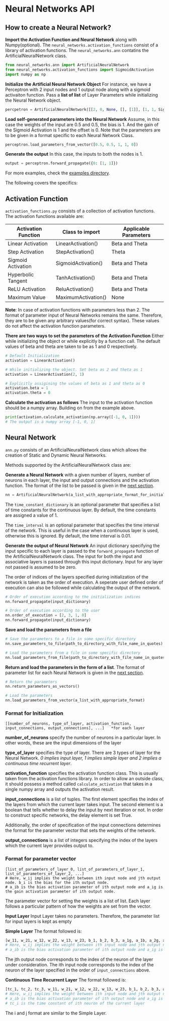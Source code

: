 # Neural Networks API

## How to create a Neural Network?

**Import the Activation Function and Neural Network** along with Numpy(optional). The `neural_networks.activation_functions` consist of a library of activation functions. The `neural_networks.ann` contatins the ArtificialNeuralNetwork class.

```python
from neural_networks.ann import ArtificialNeuralNetwork
from neural_networks.activation_functions import SigmoidActivation
import numpy as np
```

**Initialize the Artificial Neural Network Object** For instance, we have a Perceptron with 2 input nodes and 1 output node along with a sigmoid activaiton function. Pass a **list of list** of Layer Parameters while initializing the Neural Network object.

```python
percpetron = ArtificialNeuralNetwork([[2, 0, None, [], [1]], [1, 1, SigmoidActivation(), [(0, False)], []]])
```

**Load self-generated parameters into the Neural Network** Assume, in this case the weights of the input are 0.5 and 0.5, the bias is 1. And the gain of the Sigmoid Activation is 1 and the offset is 0. Note that the parameters are to be given in a format specific to each Neural Network Class.

```python
perceptron.load_parameters_from_vector([0.5, 0.5, 1, 1, 0])
```

**Generate the output** In this case, the inputs to both the nodes is 1.

```python
output = perceptron.forward_propagate({0: [1, 1]})
```

For more examples, check the [examples directory](./../examples).

The following covers the specifics:

## Activation Function

`activation_functions.py` consists of a collection of activation functions. The activation functions available are:

| Activation Function   | Class to import     | Applicable Parameters |
|-----------------------|---------------------|-----------------------|
| Linear Activation     | LinearActivation()  | Beta and Theta		  |
| Step Activation		| StepActivation()	  | Theta				  |
| Sigmoid Activation	| SigmoidActivation() | Beta and Theta		  |
| Hyperbolic Tangent	| TanhActivation()	  | Beta and Theta		  |
| ReLU Activation		| ReluActivation()	  | Beta and Theta		  |
| Maximum Value			| MaximumActivation() | None				  |

**Note**: In case of activation functions with parameters less than 2. The format of parameter input of Neural Networks remains the same. Therefore, they are to be given any arbitrary values(for correct syntax). These values do not affect the activation function parameters.

**There are two ways to set the parameters of the Activation Function** Either while initializing the object or while explicitly by a function call. The default values of beta and theta are taken to be as 1 and 0 respectively.

```python
# Default Initialization
activation = LinearActivation()

# While initializing the object. Set beta as 2 and theta as 1 
activation = LinearActivation(2, 1)

# Explicitly assigining the values of beta as 1 and theta as 0
activation.beta = 1
activation.theta = 0
```

**Calculate the activation as follows** The input to the activation function should be a numpy array. Building on from the example above.

```python
print(activation.calculate_activation(np.array([-1, 0, 1])))
# The output is a numpy array [-1, 0, 1]
```

## Neural Network

`ann.py` consists of an ArtificialNeuralNetwork class which allows the creation of Static and Dynamic Neural Networks.

Methods supported by the ArtificialNeuralNetwork class are:

**Generate a Neural Network** with a given number of layers, number of neurons in each layer, the input and output connections and the activation function. The format of the list to be passed is given in the [next section](#format-for-initialization).

```python
nn = ArtificialNeuralNetwork(a_list_with_appropriate_format_for_initialization, time_constant_dictionary, time_interval)
```

The `time_constant_dictionary` is an optional parameter that specifies a list of time constants for the continuous layer. By default, the time constants are assigned a value of 1.

The `time_interval` is an optional parameter that specifies the time interval of the network. This is useful in the case when a continuous layer is used, otherwise this is ignored. By default, the time interval is 0.01.

**Generate the output of Neural Network** An input dictionary specifying the input specific to each layer is passed to the `forward_propagate` function of the ArtificialNeuralNetwork class. The input for both the input and associative layers is passed through this input dictionary. Input for any layer not passed is assumed to be zero.

The order of indices of the layers specified during initialization of the network is taken as the order of execution. A seperate user defined order of execution can also be followed while calculating the output of the network.

```python
# Order of execution according to the initialization indices
nn.forward_propagate(input_dictionary)

# Order of execution according to the user
nn.order_of_execution = [2, 3, 1, 0]
nn.forward_propagate(input_dictionary)
```

**Save and load the parameters from a file**

```python
# Save the parameters to a file in some specific directory
nn.save_parameters_to_file(path_to_directory_with_file_name_in_quotes)

# Load the parameters from a file in some specific directory
nn.load_parameters_from_file(path_to_directory_with_file_name_in_quotes)
```

**Return and load the parameters in the form of a list**. The format of parameter list for each Neural Network is given in the [next section](##format-for-parameter-vector).

```python
# Return the parameters
nn.return_parameters_as_vectors()

# Load the parameters
nn.load_parameters_from_vector(a_list_with_appropriate_format)
```

### Format for Initialization

```
[[number_of_neurons, type_of_layer, activation_function, input_connections, output_connections], ...]	*for each layer
```

**number_of_neurons** specify the number of neurons in a particular layer. In other words, these are the input dimensions of the layer

**type_of_layer** specifies the type of layer. There are 3 types of layer for the Neural Network. *0 implies input layer, 1 implies simple layer and 2 implies a continuous time recurrent layer*.

**activation_function** specifies the activation function class. This is usually taken from the activation functions library. In order to allow an outside class, it should possess a method called `calculate_activation` that takes in a single numpy array and outputs the activation result.

**input_connections** is a list of tuples. The first element specifies the index of the layers from which the current layer takes input. The second element is a boolean that tells whether to delay the input by next iteration or not. In order to construct specific networks, the delay element is set True.

Additionally, the order of specification of the input connections determines the format for the parameter vector that sets the weights of the network. 

**output_connections** is a list of integers specifying the index of the layers which the current layer provides output to.



### Format for parameter vector

```
[list_of_parameters_of_layer_0, list_of_parameters_of_layer_1, list_of_parameters_of_layer_2, ...]
# Here, w_ij implies the weight between ith input node and jth output node. b_i is the bias for the ith output node.
# a_ib is the bias activation parameter of ith output node and a_ig is the gain activation parameter of ith output node.
```

The parameter vector for setting the weights is a list of list. Each layer follows a particular pattern of how the weights are set from the vector.

**Input Layer** Input Layer takes no parameters. Therefore, the parameter list for input layers is kept as empty

**Simple Layer** The format followed is:

```python
[w_11, w_21, w_12, w_22, w_13, w_23, b_1, b_2, b_3, a_1g, a_1b, a_2g, a_2b, a_3g, a_3b, w_11, w_21, w_31, b_1, ...]
# Here, w_ij implies the weight between ith input node and jth output node. b_i is the bias for the ith output node.
# a_ib is the bias activation parameter of ith output node and a_ig is the gain activation parameter of ith output node.
```

The jth output node corresponds to the index of the neuron of the layer under consideration.
The ith input node corresponds to the index of the neuron of the layer specified in the order of `input_connections` above.

**Continuous Time Recurrent Layer** The format followed is:

```python
[tc_1, tc_2, tc_3, w_11, w_21, w_12, w_22, w_13, w_23, b_1, b_2, b_3, a_1g, a_1b, a_2g, a_2b, a_3g, a_3b, w_11, w_21, w_31, b_1, ...]
# Here, w_ij implies the weight between ith input node and jth output node. b_i is the bias for the ith output node.
# a_ib is the bias activation parameter of ith output node and a_ig is the gain activation parameter of ith output node.
# tc_i is the time constant of ith neuron of the current layer
```

The i and j format are similar to the Simple Layer.
